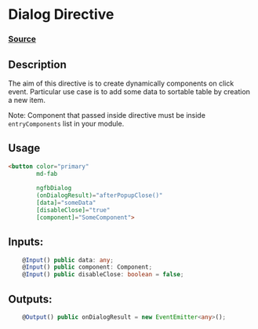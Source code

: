 # Dialog Directive

### [Source](../src/)

## Description

The aim of this directive is to create dynamically components on click event.
Particular use case is to add some data to sortable table by creation a new item.

Note: Component that passed inside directive must be inside `entryComponents` list in your module.

## Usage
```html
<button color="primary"
        md-fab
        
        ngfbDialog
        (onDialogResult)="afterPopupClose()"
        [data]="someData"
        [disableClose]="true"
        [component]="SomeComponent">
```

## Inputs:

```typescript
    @Input() public data: any;
    @Input() public component: Component;
    @Input() public disableClose: boolean = false;
```

## Outputs:
```typescript
    @Output() public onDialogResult = new EventEmitter<any>();
```
